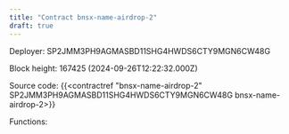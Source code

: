 ```yaml
---
title: "Contract bnsx-name-airdrop-2"
draft: true
---
```

Deployer: SP2JMM3PH9AGMASBD11SHG4HWDS6CTY9MGN6CW48G


 



Block height: 167425 (2024-09-26T12:22:32.000Z)

Source code: {{<contractref "bnsx-name-airdrop-2" SP2JMM3PH9AGMASBD11SHG4HWDS6CTY9MGN6CW48G bnsx-name-airdrop-2>}}

Functions:


